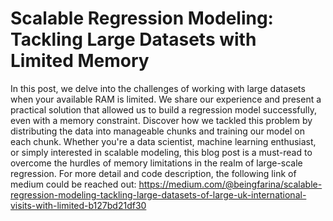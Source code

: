 # Scalable Regression Modeling: Tackling Large Datasets with Limited Memory
In this post, we delve into the challenges of working with large datasets when your available RAM is limited. We share our experience and present a practical solution that allowed us to build a regression model successfully, even with a memory constraint. Discover how we tackled this problem by distributing the data into manageable chunks and training our model on each chunk. Whether you're a data scientist, machine learning enthusiast, or simply interested in scalable modeling, 
this blog post is a must-read to overcome the hurdles of memory limitations in the realm of large-scale regression.
For more detail and code description, the following link of medium could be reached out:
https://medium.com/@beingfarina/scalable-regression-modeling-tackling-large-datasets-of-large-uk-international-visits-with-limited-b127bd21df30
